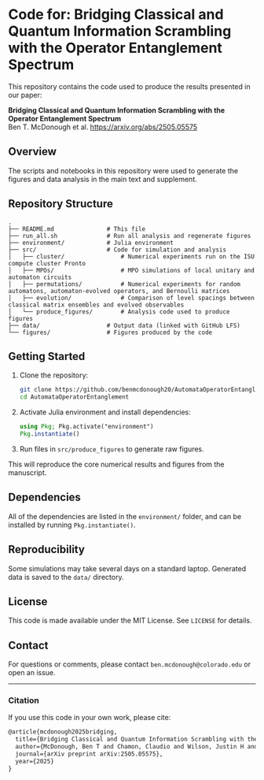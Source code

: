# Code for: Bridging Classical and Quantum Information Scrambling with the Operator Entanglement Spectrum

This repository contains the code used to produce the results presented in our paper:

**Bridging Classical and Quantum Information Scrambling with the Operator Entanglement Spectrum**  
Ben T. McDonough et al. 
https://arxiv.org/abs/2505.05575

## Overview

The scripts and notebooks in this repository were used to generate the figures and data analysis in the main text and supplement.

## Repository Structure

```
.
├── README.md               # This file
├── run_all.sh              # Run all analysis and regenerate figures
├── environment/            # Julia environment
├── src/                    # Code for simulation and analysis 
│   ├── cluster/                # Numerical experiments run on the ISU compute cluster Pronto
│   ├── MPOs/                   # MPO simulations of local unitary and automaton circuits
│   ├── permutations/           # Numerical experiments for random automatons, automaton-evolved operators, and Bernoulli matrices
│   ├── evolution/              # Comparison of level spacings between classical matrix ensembles and evolved observables
│   └── produce_figures/        # Analysis code used to produce figures
├── data/                   # Output data (linked with GitHub LFS)
└── figures/                # Figures produced by the code
```

## Getting Started

1. Clone the repository:
   ```bash
   git clone https://github.com/benmcdonough20/AutomataOperatorEntanglement.git 
   cd AutomataOperatorEntanglement
   ```

2. Activate Julia environment and install dependencies:
   ```julia
   using Pkg; Pkg.activate("environment")
   Pkg.instantiate()
   ```

3. Run files in ```src/produce_figures``` to generate raw figures.

This will reproduce the core numerical results and figures from the manuscript.

## Dependencies

All of the dependencies are listed in the ```environment/``` folder, and can be installed by running ```Pkg.instantiate()```.

## Reproducibility

Some simulations may take several days on a standard laptop. Generated data is saved to the `data/` directory.

## License

This code is made available under the MIT License. See `LICENSE` for details.

## Contact

For questions or comments, please contact ```ben.mcdonough@colorado.edu``` or open an issue.

---

### Citation

If you use this code in your own work, please cite:

```latex
@article{mcdonough2025bridging,
  title={Bridging Classical and Quantum Information Scrambling with the Operator Entanglement Spectrum},
  author={McDonough, Ben T and Chamon, Claudio and Wilson, Justin H and Iadecola, Thomas},
  journal={arXiv preprint arXiv:2505.05575},
  year={2025}
}
```
